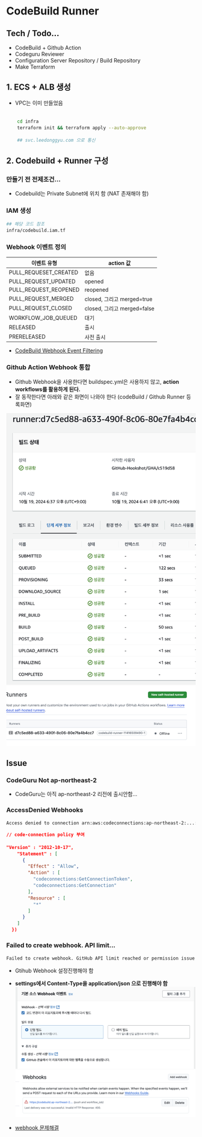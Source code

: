 # CodeBuild Runner

## Tech / Todo...

- CodeBuild + Github Action
- Codeguru Reviewer
- Configuration Server Repository / Build Repository 
- Make Terraform

## 1. ECS + ALB 생성

- VPC는 이미 만들었음

```sh

    cd infra
    terraform init && terraform apply --auto-approve

    ## svc.leedonggyu.com 으로 통신
```

## 2. Codebuild + Runner 구성

### 만들기 전 전제조건...

- Codebuild는 Private Subnet에 위치 함 (NAT 존재해야 함)

### IAM 생성

```sh
## 해당 코드 참조
infra/codebuild.iam.tf
```

### Webhook 이벤트 정의

| 이벤트 유형 | action 값 |
|----------|----------|
| PULL_REQUESET_CREATED    | 없음     |
| PULL_REQUEST_UPDATED    | opened    |
| PULL_REQUEST_REOPENED   | reopened     |
| PULL_REQUEST_MERGED   | closed, 그리고 merged=true     |
| PULL_REQUEST_CLOSED   | closed, 그리고 merged=false     |
| WORKFLOW_JOB_QUEUED   | 대기     |
| RELEASED   | 출시     |
| PRERELEASED   | 사전 출시     |

- <a href="https://docs.aws.amazon.com/ko_kr/codebuild/latest/userguide/github-webhook-events-console.html"> CodeBuild Webhook Event Filtering </a>

### Github Action Webhook 통합

- Github Webhook을 사용한다면 buildspec.yml은 사용하지 않고, <b>action workflows를 활용하게 된다.</b>
- 잘 동작한다면 아래와 같은 화면이 나와야 한다 (codeBuild / Github Runner 등록화면)

![so-1](./public/so-1.png)
![so-2](./public/so-2.png)


## Issue

### CodeGuru Not ap-northeast-2

- CodeGuru는 아직 ap-northeast-2 리전에 출시안함...

### AccessDenied Webhooks

```sh
Access denied to connection arn:aws:codeconnections:ap-northeast-2:...:connection/a0e329d4-0479-408c-8501-e454d19374f8 Troubleshooting guide: https://docs.aws.amazon.com/codebuild/latest/userguide/connections-github-app.html#connections-github-troubleshooting
```

```json
// code-connection policy 부여

"Version" : "2012-10-17",
    "Statement" : [
      {
        "Effect" : "Allow",
        "Action" : [
          "codeconnections:GetConnectionToken",
          "codeconnections:GetConnection"
        ],
        "Resource" : [
          "*"
        ]
      }
    ]
  })
```

### Failed to create webhook. API limit...

```sh
Failed to create webhook. GitHub API limit reached or permission issue encountered when creating the webhook.
```

- Gtihub Webhook 설정진행해야 함
- <b>settings에서 Content-Type을 application/json 으로 진행해야 함</b>
![pr-1](./public/pr-1.png)
![p2-2](./public/pr-2.png)


- <a href="https://docs.aws.amazon.com/ko_kr/codebuild/latest/userguide/action-runner-troubleshoot-webhook.html"> webhook 문제해결 </a>
